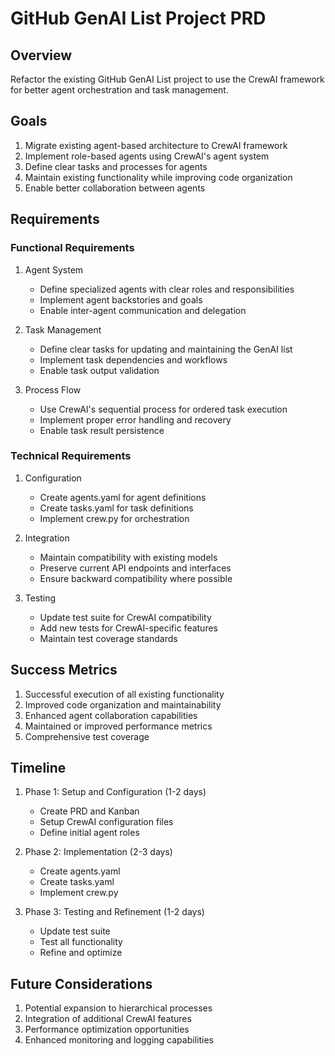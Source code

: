 # GitHub GenAI List Project PRD

## Overview
Refactor the existing GitHub GenAI List project to use the CrewAI framework for better agent orchestration and task management.

## Goals
1. Migrate existing agent-based architecture to CrewAI framework
2. Implement role-based agents using CrewAI's agent system
3. Define clear tasks and processes for agents
4. Maintain existing functionality while improving code organization
5. Enable better collaboration between agents

## Requirements

### Functional Requirements

1. Agent System
   - Define specialized agents with clear roles and responsibilities
   - Implement agent backstories and goals
   - Enable inter-agent communication and delegation

2. Task Management
   - Define clear tasks for updating and maintaining the GenAI list
   - Implement task dependencies and workflows
   - Enable task output validation

3. Process Flow
   - Use CrewAI's sequential process for ordered task execution
   - Implement proper error handling and recovery
   - Enable task result persistence

### Technical Requirements

1. Configuration
   - Create agents.yaml for agent definitions
   - Create tasks.yaml for task definitions
   - Implement crew.py for orchestration

2. Integration
   - Maintain compatibility with existing models
   - Preserve current API endpoints and interfaces
   - Ensure backward compatibility where possible

3. Testing
   - Update test suite for CrewAI compatibility
   - Add new tests for CrewAI-specific features
   - Maintain test coverage standards

## Success Metrics
1. Successful execution of all existing functionality
2. Improved code organization and maintainability
3. Enhanced agent collaboration capabilities
4. Maintained or improved performance metrics
5. Comprehensive test coverage

## Timeline
1. Phase 1: Setup and Configuration (1-2 days)
   - Create PRD and Kanban
   - Setup CrewAI configuration files
   - Define initial agent roles

2. Phase 2: Implementation (2-3 days)
   - Create agents.yaml
   - Create tasks.yaml
   - Implement crew.py

3. Phase 3: Testing and Refinement (1-2 days)
   - Update test suite
   - Test all functionality
   - Refine and optimize

## Future Considerations
1. Potential expansion to hierarchical processes
2. Integration of additional CrewAI features
3. Performance optimization opportunities
4. Enhanced monitoring and logging capabilities
